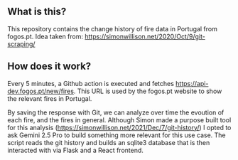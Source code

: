 ## What is this?
This repository contains the change history of fire data in Portugal from fogos.pt. Idea taken from: https://simonwillison.net/2020/Oct/9/git-scraping/

## How does it work?

Every 5 minutes, a Github action is executed and fetches https://api-dev.fogos.pt/new/fires. This URL is used by the fogos.pt website to show the relevant fires in Portugal.

By saving the response with Git, we can analyze over time the evoution of each fire, and the fires in general. Although Simon made a purpose built tool for this analysis (https://simonwillison.net/2021/Dec/7/git-history/) I opted to ask Gemini 2.5 Pro to build something more relevant for this use case. The script reads the git history and builds an sqlite3 database that is then interacted with via Flask and a React frontend.
